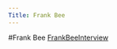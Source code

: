 ```yaml
---
Title: Frank Bee
---
```

#Frank Bee
[FrankBeeInterview](%assets_url%/files/b0/7kwom0lewy5chlqohl3yn3x7anpe4b/Interview-3.docx)
